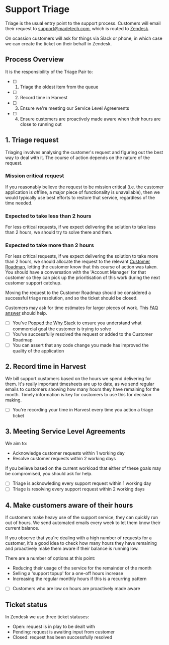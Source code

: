 # Support Triage

Triage is the usual entry point to the support process. Customers will email their request to support@madetech.com, which is routed to [Zendesk](https://madetechsupport.zendesk.com).

On ocassion customers will ask for things via Slack or phone, in which case we can create the ticket on their behalf in Zendesk.

## Process Overview

It is the responsibility of the Triage Pair to:

- [ ] 1. Triage the oldest item from the queue
- [ ] 2. Record time in Harvest
- [ ] 3. Ensure we're meeting our Service Level Agreements
- [ ] 4. Ensure customers are proactively made aware when their hours are close to running out

## 1. Triage request

Triaging involves analysing the customer's request and figuring out the best way to deal with it. The course of action depends on the nature of the request.

### Mission critical request

If you reasonably believe the request to be mission critical (i.e. the customer application is offline, a major piece of functionality is unavailable), then we would typically use best efforts to restore that service, regardless of the time needed.

### Expected to take less than 2 hours

For less critical requests, if we expect delivering the solution to take less than 2 hours, we should try to solve there and then.

### Expected to take more than 2 hours

For less critical requests, if we expect delivering the solution to take more than 2 hours, we should allocate the request to the relevant [Customer Roadmap](https://trello.com/b/fXZz8YC3/support-epics), letting the customer know that this course of action was taken. You should have a conversation with the 'Account Manager' for that customer so they can pick up the prioritisation of this work during the next customer support catchup.

Moving the request to the Customer Roadmap should be considered a successful triage resolution, and so the ticket should be closed.

Customers may ask for time estimates for larger pieces of work. This [FAQ answer](process/support/faqs.md) should help.

- [ ] You've [Popped the Why Stack](http://www.mattblodgett.com/2009/01/pop-stack.html) to ensure you understand what commercial goal the customer is trying to solve
- [ ] You've successfully resolved the request or added to the Customer Roadmap
- [ ] You can assert that any code change you made has improved the quality of the application

## 2. Record time in Harvest

We bill support customers based on the hours we spend delivering for them. It's really important timesheets are up to date, as we send regular emails to customers showing how many hours they have remaining for the month. Timely information is key for customers to use this for decision making.

- [ ] You're recording your time in Harvest every time you action a triage ticket

## 3. Meeting Service Level Agreements

We aim to:

* Acknowledge customer requests within 1 working day
* Resolve customer requests within 2 working days

If you believe based on the current workload that either of these goals may be compromised, you should ask for help.

- [ ] Triage is acknowleding every support request within 1 working day
- [ ] Triage is resolving every support request within 2 working days

## 4. Make customers aware of their hours

If customers make heavy use of the support service, they can quickly run out of hours. We send automated emails every week to let them know their current balance.

If you observe that you're dealing with a high number of requests for a customer, it's a good idea to check how many hours they have remaining and proactively make them aware if their balance is running low.

There are a number of options at this point:

* Reducing their usage of the service for the remainder of the month
* Selling a 'support topup' for a one-off hours increase
* Increasing the regular monthly hours if this is a recurring pattern

- [ ] Customers who are low on hours are proactively made aware

## Ticket status

In Zendesk we use three ticket statuses:

* Open: request is in play to be dealt with
* Pending: request is awaiting input from customer
* Closed: request has been successfully resolved
